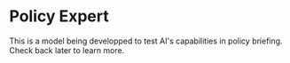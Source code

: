 # Policy Expert
This is a model being developped to test AI's capabilities in policy briefing. Check back later to learn more.
